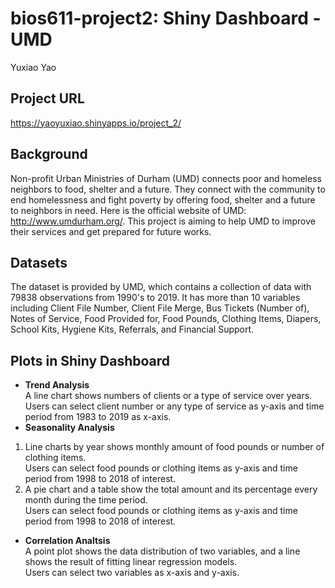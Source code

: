 # bios611-project2: Shiny Dashboard - UMD
Yuxiao Yao
## Project URL
https://yaoyuxiao.shinyapps.io/project_2/

## Background 
Non-profit Urban Ministries of Durham (UMD) connects poor and homeless neighbors to food, shelter and a future. 
They connect with the community to end homelessness and fight poverty by offering food, shelter and a future to neighbors in need. 
Here is the official website of UMD: http://www.umdurham.org/. This project is aiming to help UMD to improve their services and get prepared for future works. 

## Datasets
The dataset is provided by UMD, which contains a collection of data with 79838 observations from 1990's to 2019. It has more than 10 variables including Client File Number, Client File Merge, Bus Tickets (Number of), Notes of Service, Food Provided for, Food Pounds, Clothing Items, Diapers, School Kits, Hygiene Kits, Referrals, and Financial Support.

## Plots in Shiny Dashboard
* **Trend Analysis**  
A line chart shows numbers of clients or a type of service over years.   
Users can select client number or any type of service as y-axis and time period from 1983 to 2019 as x-axis.
* **Seasonality Analysis**
1) Line charts by year shows monthly amount of food pounds or number of clothing items.   
Users can select food pounds or clothing items as y-axis and time period from 1998 to 2018 of interest.
2) A pie chart and a table show the total amount and its percentage every month during the time period.  
Users can select food pounds or clothing items as y-axis and time period from 1998 to 2018 of interest.
* **Correlation Analtsis**  
A point plot shows the data distribution of two variables, and a line shows the result of fitting linear regression models.  
Users can select two variables as x-axis and y-axis.


